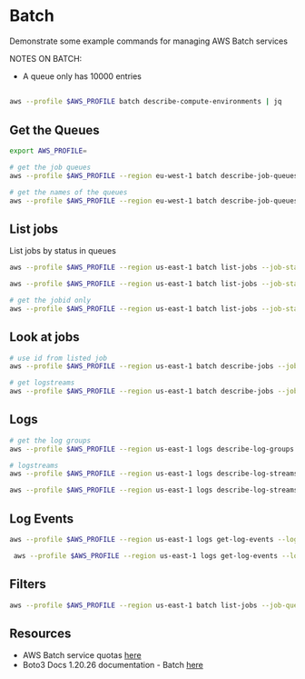 # Batch

Demonstrate some example commands for managing AWS Batch services

NOTES ON BATCH:

* A queue only has 10000 entries

## 
```sh
aws --profile $AWS_PROFILE batch describe-compute-environments | jq
```
## Get the Queues

```sh
export AWS_PROFILE=

# get the job queues 
aws --profile $AWS_PROFILE --region eu-west-1 batch describe-job-queues | jq

# get the names of the queues
aws --profile $AWS_PROFILE --region eu-west-1 batch describe-job-queues | jq -r '.jobQueues[].jobQueueName'
```

## List jobs

List jobs by status in queues

```sh
aws --profile $AWS_PROFILE --region us-east-1 batch list-jobs --job-status FAILED --job-queue batch-queue-name

aws --profile $AWS_PROFILE --region us-east-1 batch list-jobs --job-status SUCCEEDED --job-queue batch-queue-name

# get the jobid only
aws --profile $AWS_PROFILE --region us-east-1 batch list-jobs --job-status FAILED --job-queue prod-batch-transcode-standard-queue-c5 | jq '.jobSummaryList[].jobId'
```

## Look at jobs

```sh
# use id from listed job
aws --profile $AWS_PROFILE --region us-east-1 batch describe-jobs --jobs ebf9e2f3-c055-46ef-b05e-27a6a06d44a6

# get logstreams
aws --profile $AWS_PROFILE --region us-east-1 batch describe-jobs --jobs "6226bf5f-3574-4613-aa13-31de0bd6201e" | jq '.jobs[].attempts[].container.logStreamName'
```

## Logs

```sh
# get the log groups
aws --profile $AWS_PROFILE --region us-east-1 logs describe-log-groups

# logstreams
aws --profile $AWS_PROFILE --region us-east-1 logs describe-log-streams --log-group-name "/aws/batch/job" --max-items 10

aws --profile $AWS_PROFILE --region us-east-1 logs describe-log-streams --log-group-name "/aws/batch/job" --log-stream-name-prefix "batch-queue/default/0a5cb67be7ca4396b21f8784e68255f3"
```

## Log Events

```sh
aws --profile $AWS_PROFILE --region us-east-1 logs get-log-events --log-group-name "/aws/batch/job" --log-stream-name "batch-queue/default/0a5cb67be7ca4396b21f8784e68255f3"

 aws --profile $AWS_PROFILE --region us-east-1 logs get-log-events --log-group-name "/aws/batch/job" --log-stream-name "batch-queue/default/0a5cb67be7ca4396b21f8784e68255f3" | jq -c '.events[].message'
```

## Filters

```sh
aws --profile $AWS_PROFILE --region us-east-1 batch list-jobs --job-queue batch-queue --job-status FAILED --filters "name=BEFORE_CREATED_AT,values=1640124949"
```

## Resources

* AWS Batch service quotas [here](https://docs.aws.amazon.com/batch/latest/userguide/service_limits.html)
* Boto3 Docs 1.20.26 documentation - Batch [here](https://boto3.amazonaws.com/v1/documentation/api/latest/reference/services/batch.html)




